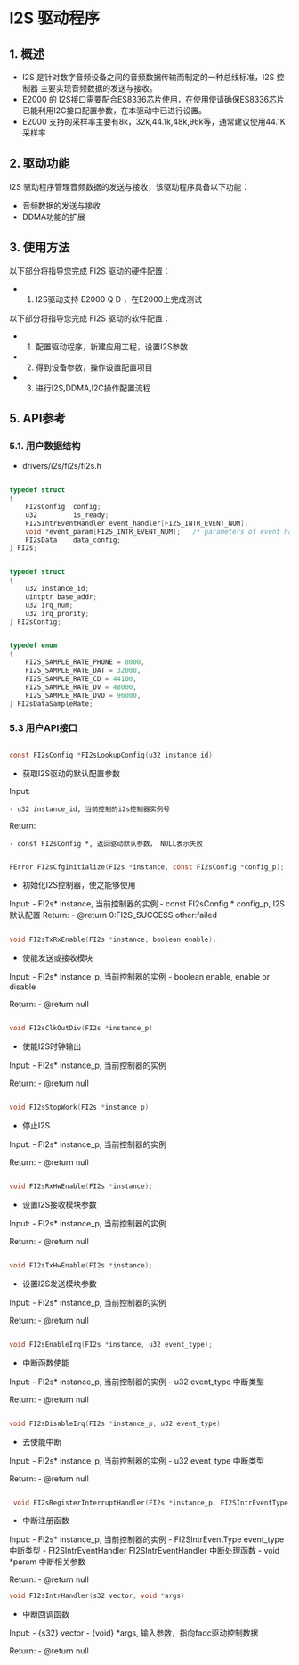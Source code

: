 # I2S 驱动程序

## 1. 概述

- I2S 是针对数字音频设备之间的音频数据传输而制定的一种总线标准，I2S 控制器
主要实现音频数据的发送与接收。
- E2000 的 I2S接口需要配合ES8336芯片使用，在使用使请确保ES8336芯片已能利用I2C接口配置参数，在本驱动中已进行设置。
- E2000 支持的采样率主要有8k，32k,44.1k,48k,96k等，通常建议使用44.1K采样率

## 2. 驱动功能

I2S 驱动程序管理音频数据的发送与接收，该驱动程序具备以下功能：

- 音频数据的发送与接收
- DDMA功能的扩展

## 3. 使用方法

以下部分将指导您完成 FI2S 驱动的硬件配置：

- 1. I2S驱动支持 E2000 Q D ，在E2000上完成测试

以下部分将指导您完成 FI2S 驱动的软件配置：

- 1. 配置驱动程序，新建应用工程，设置I2S参数
- 2. 得到设备参数，操作设置配置项目
- 3. 进行I2S,DDMA,I2C操作配置流程

## 5. API参考

### 5.1. 用户数据结构

- drivers/i2s/fi2s/fi2s.h

```c

typedef struct
{
    FI2sConfig  config;
    u32         is_ready;
    FI2SIntrEventHandler event_handler[FI2S_INTR_EVENT_NUM];
    void *event_param[FI2S_INTR_EVENT_NUM];   /* parameters of event handler */
    FI2sData    data_config;
} FI2s;
```

```c

typedef struct
{
    u32 instance_id;
    uintptr base_addr;
    u32 irq_num;
    u32 irq_prority;
} FI2sConfig;
```

```c

typedef enum
{
    FI2S_SAMPLE_RATE_PHONE = 8000,
    FI2S_SAMPLE_RATE_DAT = 32000,
    FI2S_SAMPLE_RATE_CD = 44100,
    FI2S_SAMPLE_RATE_DV = 48000,
    FI2S_SAMPLE_RATE_DVD = 96000,
} FI2sDataSampleRate;


```

### 5.3 用户API接口

```c

const FI2sConfig *FI2sLookupConfig(u32 instance_id)
```
- 获取I2S驱动的默认配置参数

Input:

    - u32 instance_id, 当前控制的i2s控制器实例号    

Return:

    - const FI2sConfig *, 返回驱动默认参数， NULL表示失败


```c

FError FI2sCfgInitialize(FI2s *instance, const FI2sConfig *config_p);
```
- 初始化I2S控制器，使之能够使用

Input:
    - FI2s* instance, 当前控制器的实例
    - const FI2sConfig * config_p, I2S默认配置
Return:
    - @return 0:FI2S_SUCCESS,other:failed

```c

void FI2sTxRxEnable(FI2s *instance, boolean enable);
```
- 使能发送或接收模块

Input:
    - FI2s* instance_p, 当前控制器的实例
    - boolean enable, enable or disable

Return:
    - @return null

```c

void FI2sClkOutDiv(FI2s *instance_p)
```
- 使能I2S时钟输出


Input:
    - FI2s* instance_p, 当前控制器的实例

Return:
    - @return null

```c

void FI2sStopWork(FI2s *instance_p)
```

- 停止I2S

Input:
    - FI2s* instance_p, 当前控制器的实例

Return:
    - @return null

```c

void FI2sRxHwEnable(FI2s *instance);
```
-  设置I2S接收模块参数


Input:
    - FI2s* instance_p, 当前控制器的实例

Return:
    - @return null

```c

void FI2sTxHwEnable(FI2s *instance);
```
- 设置I2S发送模块参数

Input:
    - FI2s* instance_p, 当前控制器的实例

Return:
    - @return null
```c

void FI2sEnableIrq(FI2s *instance, u32 event_type);
 ```
- 中断函数使能

Input:
    - FI2s* instance_p, 当前控制器的实例
    - u32  event_type  中断类型


Return:
    - @return null
```c

void FI2sDisableIrq(FI2s *instance_p, u32 event_type)
 ```
- 去使能中断

Input:
    - FI2s* instance_p, 当前控制器的实例
    - u32  event_type  中断类型


Return:
    - @return  null
```c

 void FI2sRegisterInterruptHandler(FI2s *instance_p, FI2SIntrEventType event_type,FI2SIntrEventHandler FI2SIntrEventHandler, void *param)
 ```
- 中断注册函数

Input:
    - FI2s* instance_p, 当前控制器的实例
    - FI2SIntrEventType  event_type  中断类型
    - FI2SIntrEventHandler FI2SIntrEventHandler 中断处理函数
    - void *param   中断相关参数

Return:
    - @return null
```c
void FI2sIntrHandler(s32 vector, void *args)
 ```
 - 中断回调函数

Input:
    - {s32} vector
    - {void} *args, 输入参数，指向fadc驱动控制数据
 
Return:
    - @return null
```c
